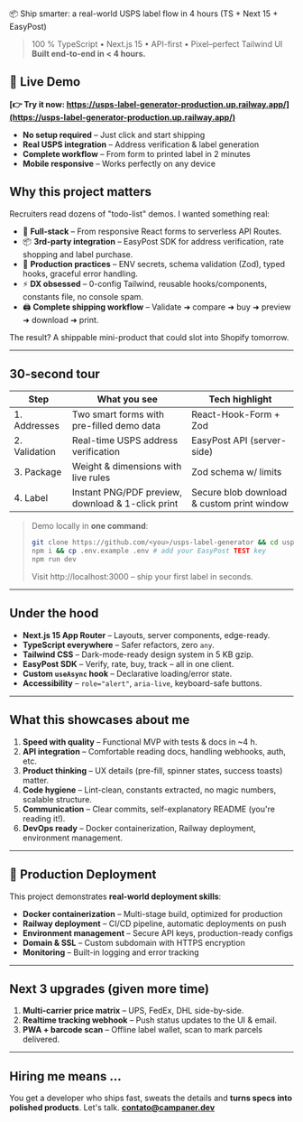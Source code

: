 📦 Ship smarter: a real-world USPS label flow in 4 hours (TS + Next 15 + EasyPost)

> 100 % TypeScript • Next.js 15 • API-first • Pixel–perfect Tailwind UI
> **Built end-to-end in < 4 hours.**

## 🚀 **Live Demo**

**[👉 Try it now: https://usps-label-generator-production.up.railway.app/](https://usps-label-generator-production.up.railway.app/)**

* **No setup required** – Just click and start shipping
* **Real USPS integration** – Address verification & label generation
* **Complete workflow** – From form to printed label in 2 minutes
* **Mobile responsive** – Works perfectly on any device

## Why this project matters

Recruiters read dozens of "todo-list" demos. I wanted something real:

* 🤖 **Full-stack** – From responsive React forms to serverless API Routes.
* 📦 **3rd-party integration** – EasyPost SDK for address verification, rate shopping and label purchase.
* 🔐 **Production practices** – ENV secrets, schema validation (Zod), typed hooks, graceful error handling.
* ⚡ **DX obsessed** – 0-config Tailwind, reusable hooks/components, constants file, no console spam.
* 🖨️ **Complete shipping workflow** – Validate ➜ compare ➜ buy ➜ preview ➜ download ➜ print.

The result? A shippable mini-product that could slot into Shopify tomorrow.

---

## 30-second tour

| Step | What you see | Tech highlight |
|------|--------------|----------------|
| 1. Addresses | Two smart forms with pre-filled demo data | React-Hook-Form + Zod |
| 2. Validation | Real-time USPS address verification | EasyPost API \(server-side\) |
| 3. Package | Weight & dimensions with live rules | Zod schema w/ limits |
| 4. Label | Instant PNG/PDF preview, download & 1-click print | Secure blob download & custom print window |

> Demo locally in **one command**:
> ```bash
> git clone https://github.com/<you>/usps-label-generator && cd usps-label-generator
> npm i && cp .env.example .env # add your EasyPost TEST key
> npm run dev
> ```
> Visit http://localhost:3000 – ship your first label in seconds.

---

## Under the hood

* **Next.js 15 App Router** – Layouts, server components, edge-ready.
* **TypeScript everywhere** – Safer refactors, zero `any`.
* **Tailwind CSS** – Dark-mode-ready design system in 5 KB gzip.
* **EasyPost SDK** – Verify, rate, buy, track – all in one client.
* **Custom `useAsync` hook** – Declarative loading/error state.
* **Accessibility** – `role="alert"`, `aria-live`, keyboard-safe buttons.

---

## What this showcases about me

1. **Speed with quality** – Functional MVP with tests & docs in ~4 h.
2. **API integration** – Comfortable reading docs, handling webhooks, auth, etc.
3. **Product thinking** – UX details (pre-fill, spinner states, success toasts) matter.
4. **Code hygiene** – Lint-clean, constants extracted, no magic numbers, scalable structure.
5. **Communication** – Clear commits, self-explanatory README (you're reading it!).
6. **DevOps ready** – Docker containerization, Railway deployment, environment management.

---

## 🚀 **Production Deployment**

This project demonstrates **real-world deployment skills**:

* **Docker containerization** – Multi-stage build, optimized for production
* **Railway deployment** – CI/CD pipeline, automatic deployments on push
* **Environment management** – Secure API keys, production-ready configs
* **Domain & SSL** – Custom subdomain with HTTPS encryption
* **Monitoring** – Built-in logging and error tracking

---

## Next 3 upgrades (given more time)

1. **Multi-carrier price matrix** – UPS, FedEx, DHL side-by-side.
2. **Realtime tracking webhook** – Push status updates to the UI & email.
3. **PWA + barcode scan** – Offline label wallet, scan to mark parcels delivered.

---

## Hiring me means …

You get a developer who ships fast, sweats the details and **turns specs into polished products**.  Let's talk.
**contato@campaner.dev**
